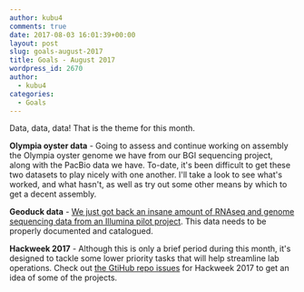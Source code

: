 ```yaml
---
author: kubu4
comments: true
date: 2017-08-03 16:01:39+00:00
layout: post
slug: goals-august-2017
title: Goals - August 2017
wordpress_id: 2670
author:
  - kubu4
categories:
  - Goals
---
```


Data, data, data! That is the theme for this month.

**Olympia oyster data** - Going to assess and continue working on assembly the Olympia oyster genome we have from our BGI sequencing project, along with the PacBio data we have. To-date, it's been difficult to get these two datasets to play nicely with one another. I'll take a look to see what's worked, and what hasn't, as well as try out some other means by which to get a decent assembly.

**Geoduck data** - [We just got back an insane amount of RNAseq and genome sequencing data from an Illumina pilot project](2017/07/31/data-received-geoduck-genome-sequencing-by-illumina.html). This data needs to be properly documented and catalogued.

**Hackweek 2017** - Although this is only a brief period during this month, it's designed to tackle some lower priority tasks that will help streamline lab operations. Check out [the GtiHub repo issues](httpss://github.com/RobertsLab/2017-hackweek/issues) for Hackweek 2017 to get an idea of some of the projects.
